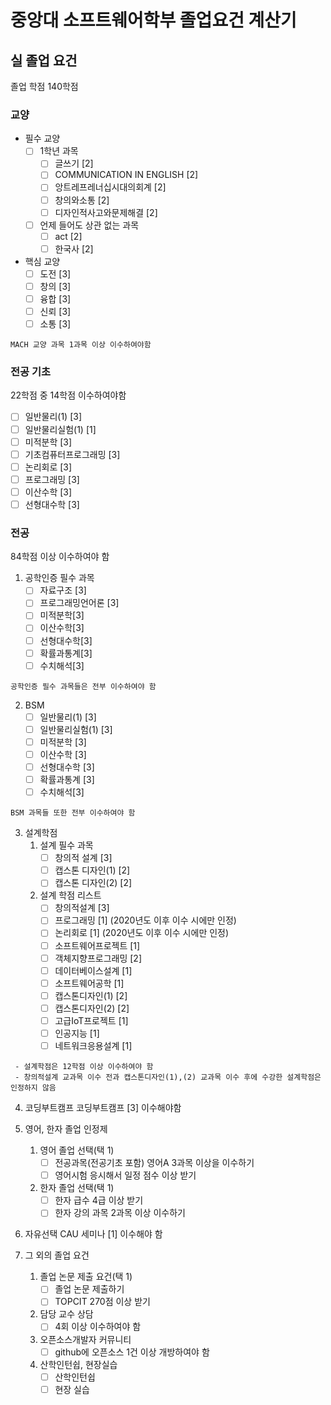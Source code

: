 # 중앙대 소프트웨어학부 졸업요건 계산기

## 실 졸업 요건

졸업 학점 140학점

### 교양

- 필수 교양
    - [ ] 1학년 과목
        - [ ] 글쓰기 [2]
        - [ ] COMMUNICATION IN ENGLISH [2]
        - [ ] 앙트레프레너십시대의회계 [2]
        - [ ] 창의와소통 [2]
        - [ ] 디자인적사고와문제해결 [2]
    - [ ] 언제 들어도 상관 없는 과목
        - [ ] act [2]
        - [ ] 한국사 [2]
- 핵심 교양
    - [ ] 도전 [3]
    - [ ] 창의 [3]
    - [ ] 융합 [3]
    - [ ] 신뢰 [3]
    - [ ] 소통 [3]

```
MACH 교양 과목 1과목 이상 이수하여야함
```

### 전공 기초

22학점 중 14학점 이수하여야함

- [ ] 일반물리(1) [3]
- [ ] 일반물리실험(1) [1]
- [ ] 미적분학 [3]
- [ ] 기초컴퓨터프로그래밍 [3]
- [ ] 논리회로 [3]
- [ ] 프로그래밍 [3]
- [ ] 이산수학 [3]
- [ ] 선형대수학 [3]

### 전공

84학점 이상 이수하여야 함

1. 공학인증 필수 과목
    - [ ] 자료구조 [3]
    - [ ] 프로그래밍언어론 [3]
    - [ ] 미적분학[3]
    - [ ] 이산수학[3]
    - [ ] 선형대수학[3]
    - [ ] 확률과통계[3]
    - [ ] 수치해석[3]

```
공학인증 필수 과목들은 전부 이수하여야 함
```

2. BSM
    - [ ] 일반물리(1) [3]
    - [ ] 일반물리실험(1) [3]
    - [ ] 미적분학 [3]
    - [ ] 이산수학 [3]
    - [ ] 선형대수학 [3]
    - [ ] 확률과통계 [3]
    - [ ] 수치해석[3]

```
BSM 과목들 또한 전부 이수하여야 함
```

3. 설계학점
    1. 설계 필수 과목
        - [ ] 창의적 설계 [3]
        - [ ] 캡스톤 디자인(1) [2]
        - [ ] 캡스톤 디자인(2) [2]
    2. 설계 학점 리스트
        - [ ] 창의적설계 [3]
        - [ ] 프로그래밍 [1] (2020년도 이후 이수 시에만 인정)
        - [ ] 논리회로 [1] (2020년도 이후 이수 시에만 인정)
        - [ ] 소프트웨어프로젝트 [1]
        - [ ] 객체지향프로그래밍 [2]
        - [ ] 데이터베이스설계 [1]
        - [ ] 소프트웨어공학 [1]
        - [ ] 캡스톤디자인(1) [2]
        - [ ] 캡스톤디자인(2) [2]
        - [ ] 고급IoT프로젝트 [1]
        - [ ] 인공지능 [1]
        - [ ] 네트워크응용설계 [1]

```         
 - 설계학점은 12학점 이상 이수하여야 함
 - 창의적설계 교과목 이수 전과 캡스톤디자인(1),(2) 교과목 이수 후에 수강한 설계학점은 인정하지 않음
```

4. 코딩부트캠프
   코딩부트캠프 [3] 이수해야함

5. 영어, 한자 졸업 인정제
    1. 영어 졸업 선택(택 1)
        - [ ] 전공과목(전공기초 포함) 영어A 3과목 이상을 이수하기
        - [ ] 영어시험 응시해서 일정 점수 이상 받기
    2. 한자 졸업 선택(택 1)
        - [ ] 한자 급수 4급 이상 받기
        - [ ] 한자 강의 과목 2과목 이상 이수하기

6. 자유선택
   CAU 세미나 [1] 이수해야 함

7. 그 외의 졸업 요건
    1. 졸업 논문 제출 요건(택 1)
        - [ ] 졸업 논문 제출하기
        - [ ] TOPCIT 270점 이상 받기
    2. 담당 교수 상담
        - [ ] 4회 이상 이수하여야 함
    3. 오픈소스개발자 커뮤니티
        - [ ] github에 오픈소스 1건 이상 개방하여야 함
    4. 산학인턴쉽, 현장실습
        - [ ] 산학인턴쉽
        - [ ] 현장 실습